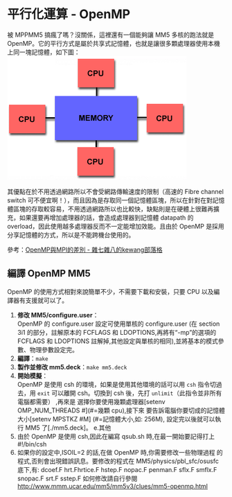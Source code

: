 # 平行化運算 - OpenMP

被 MPPMM5 搞瘋了嗎？沒關係，這裡還有一個能夠讓 MM5 多核的跑法就是 OpenMP。它的平行方式是屬於共享式記憶體，也就是讓很多顆處理器使用本機上同一塊記憶體，如下圖：
![OpenMP](/images/openmp.gif)

其優點在於不用透過網路所以不會受網路傳輸速度的限制（高速的 Fibre channel switch 可不便宜啊！），而且因為是存取同一個記憶體區塊，所以在針對在對記憶體區塊的存取較容易，不用透過網路所以也比較快，缺點則是在硬體上很難再擴充，如果還要再增加處理器的話，會造成處理器到記憶體 datapath 的 overload，因此使用越多處理器反而不一定能增加效能。且由於 OpenMP 是採用分享記憶體的方式，所以是不能跨機台使用的。

參考：[OpenMP與MPI的差別 - 雜七雜八的kewang部落格](http://kewang.pixnet.net/blog/post/2959194)

## 編譯 OpenMP MM5

OpenMP 的使用方式相對來說簡單不少，不需要下載和安裝，只要 CPU 以及編譯器有支援就可以了。

1. **修改 MM5/configure.user**：  
   OpenMP 的 configure.user 設定可使用單核的 configure.user (在 section 3i1 的部分，註解原本的 FCFLAGS 和 LDOPTIONS,再將有“-mp”的選項的 FCFLAGS 和
LDOPTIONS 註解掉,其他設定與單核的相同),並將基本的模式參數、物理參數設定完。
2. **編譯**：`make`
3. **製作並修改 mm5.deck**：`make mm5.deck`
4. **開始模擬**：  
   OpenMP 是使用 csh 的環境，如果是使用其他環境的話可以用 `csh` 指令切過去，用 `exit` 可以離開 csh。切換到 csh 後，先打 `unlimit`（此指令並非所有電腦都需要）
,再來是
選擇你要使用幾顆處理器[setenv OMP_NUM_THREADS #](#=幾顆 cpu),接下來
要告訴電腦你要切成的記憶體大小[setenv MPSTKZ #M] (#=記憶體大小,如: 256M),
設定完以後就可以執行 MM5 了[./mm5.deck]。
e.其他
1. 由於 OpenMP 是使用 csh,因此在編寫 qsub.sh 時,在最一開始要記得打上
#!/bin/csh
2. 如果你的設定中,ISOIL=2 的話,在做 OpenMP 時,你需要修改一些物理過程
的程式,否則會出現錯誤訊息。要修改的程式在 MM5/physics/pbl_sfc/osusfc
底下,有:
dcoef.F
hrt.Fhrtice.F
hstep.F
nopac.F
penman.F
sflx.F
smflx.F
snopac.F
srt.F
sstep.F
如何修改請自行參閱
http://www.mmm.ucar.edu/mm5/mm5v3/clues/mm5-openmp.html
